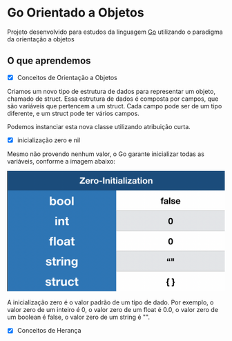 # Go Orientado a Objetos

Projeto desenvolvido para estudos da linguagem [Go](https://go.dev/doc/) utilizando o paradigma da orientação a objetos

## O que aprendemos

- [x] Conceitos de Orientação a Objetos

Criamos um novo tipo de estrutura de dados para representar um objeto, chamado de struct. Essa estrutura de dados é composta por campos, que são variáveis que pertencem a um struct. Cada campo pode ser de um tipo diferente, e um struct pode ter vários campos.

Podemos instanciar esta nova classe utilizando atribuição curta.

- [x] inicialização zero e nil

Mesmo não provendo nenhum valor, o Go garante inicializar todas as variáveis, conforme a imagem abaixo:

![](img/smais_aula01.png)

A inicialização zero é o valor padrão de um tipo de dado. Por exemplo, o valor zero de um inteiro é 0, o valor zero de um float é 0.0, o valor zero de um boolean é false, o valor zero de um string é "".

- [x] Conceitos de Herança
